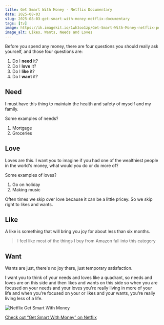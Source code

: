 ```yaml
---
title: Get Smart With Money - Netflix Documentary
date: 2025-08-03
slug: 2025-08-03-get-smart-with-money-netflix-documentary
tags: [tv]
image: https://ik.imagekit.io/1wh3oo1zp/Get-Smart-With-Money-netflix-poster_89R3exj20?updatedAt=1754244007683
image_alt: Likes, Wants, Needs and Loves
---
```


Before you spend any money, there are four questions you should really ask yourself, and those four questions are:

1. Do I **need** it?
2. Do I **love** it?
3. Do I **like** it?
4. Do I **want** it?

## Need
I must have this thing to maintain the health and safety of myself and my family.

Some examples of needs?

1. Mortgage
2. Groceries

## Love
Loves are this. I want you to imagine if you had one of the wealthiest people in the world's money, what would you do or do more of?

Some examples of loves?

1. Go on holiday
2. Making music

Often times we skip over love because it can be a little pricey. So we skip right to likes and wants. 

## Like
A like is something that will bring you joy for about less than six months.

> I feel like most of the things I buy from Amazon fall into this category

## Want
Wants are just, there's no joy there, just temporary satisfaction.

I want you to think of your needs and loves like a quadrant, so needs and loves are on this side and then likes and wants on this side so when you are focused on your needs and your loves you're really living in more of your life and when you're focused on your or likes and your wants, you're really living less of a life.

![Netflix Get Smart With Money](https://ik.imagekit.io/1wh3oo1zp/likes-wants-needs-loves_4KNpJUYK3?updatedAt=1753603111435)

[Check out “Get Smart With Money” on Netflix](https://www.netflix.com/us/title/81312877?s=i&trkid=260453186&vlang=en&clip=81616644)